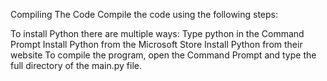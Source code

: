 Compiling The Code
Compile the code using the following steps:

To install Python there are multiple ways:
Type python in the Command Prompt
Install Python from the Microsoft Store
Install Python from their website
To compile the program, open the Command Prompt and type the full directory of the main.py file. 
